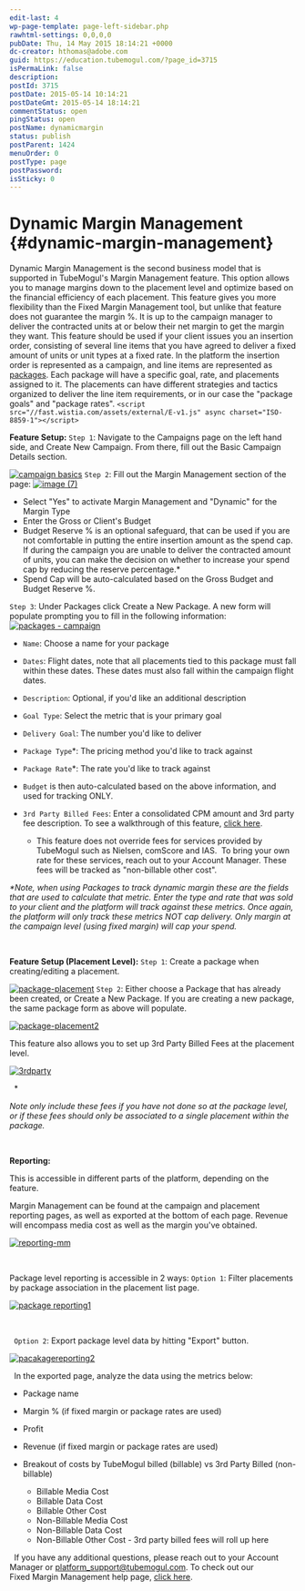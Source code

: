 ```yaml
---
edit-last: 4
wp-page-template: page-left-sidebar.php
rawhtml-settings: 0,0,0,0
pubDate: Thu, 14 May 2015 18:14:21 +0000
dc-creator: hthomas@adobe.com
guid: https://education.tubemogul.com/?page_id=3715
isPermaLink: false
description: 
postId: 3715
postDate: 2015-05-14 10:14:21
postDateGmt: 2015-05-14 18:14:21
commentStatus: open
pingStatus: open
postName: dynamicmargin
status: publish
postParent: 1424
menuOrder: 0
postType: page
postPassword: 
isSticky: 0
---
```


# Dynamic Margin Management {#dynamic-margin-management}

Dynamic Margin Management is the second business model that is supported&nbsp;in TubeMogul's Margin Management feature. This option allows you to manage margins down to the placement level and optimize based on the financial efficiency of each placement. This feature&nbsp;gives you more flexibility than the Fixed Margin Management tool, but unlike that feature does not guarantee the margin %.&nbsp;It is up to the campaign manager to deliver the contracted units at or below their net margin to get the margin they want.
This feature should be used if your client issues you an insertion order, consisting of several line items that you have agreed to deliver a fixed amount of units or unit types at a fixed rate. In the platform&nbsp;the insertion order is represented as a campaign,&nbsp;and line items are represented as [packages](campaign-setup/packages.md). Each package&nbsp;will have a specific goal, rate, and placements assigned to it. The placements can have different strategies and tactics organized to deliver the line item requirements, or in our case the "package goals" and "package rates".
`<script src="//fast.wistia.com/assets/external/E-v1.js" async charset="ISO-8859-1"></script>`   

**Feature Setup:**
`Step 1`: Navigate to the Campaigns page on the left hand side, and Create New Campaign. From there, fill out the Basic Campaign Details section.

[ ![campaign basics](assets/campaign-basics1.png)](assets/campaign-basics1.png)
`Step 2`:&nbsp;Fill out the Margin Management&nbsp;section of the page:
[ ![image (7)](assets/image-7.png)](assets/image-7.png)

* Select "Yes" to activate Margin Management&nbsp;and "Dynamic"&nbsp;for the Margin Type
* Enter the Gross or Client's Budget
* Budget Reserve % is an optional safeguard, that can be used if you are not comfortable in putting the entire insertion amount as the spend cap. If during the campaign you are unable to deliver the contracted amount of units, you can make the decision on whether to increase your spend cap by reducing the reserve percentage.&#42;
* Spend Cap will be auto-calculated based on the Gross Budget and Budget Reserve %.

`Step 3`: Under Packages click Create a New Package. A new form&nbsp;will populate prompting you to fill in&nbsp;the following information:
[ ![packages - campaign](assets/packages-campaign.png)](assets/packages-campaign.png)

* `Name`: Choose a name for your package
* `Dates`: Flight dates, note that all placements tied to this package must fall within these dates. These dates must also fall within the campaign flight dates.
* `Description`: Optional, if you'd like an additional description
* `Goal Type`: Select the metric&nbsp;that is your primary goal
* `Delivery Goal`: The number you'd like to deliver
* `Package Type`&#42;: The pricing method you'd like to track against
* `Package Rate`&#42;: The rate you'd like to track against
* `Budget` is then auto-calculated based on the above information, and used for tracking ONLY.
* `3rd Party Billed Fees`: Enter a consolidated CPM amount and 3rd party fee description. To see a walkthrough of this feature, [click here](https://fast.wistia.net/embed/iframe/rhi560hsx0?popover=true).

    * This feature does not override fees for services provided by TubeMogul such as Nielsen, comScore and IAS. &nbsp;To bring your own rate for these services, reach out to your Account Manager. These fees will be tracked as "non-billable other cost".

*&#42;Note, when&nbsp;using Packages to track dynamic margin these are the fields that are used to&nbsp;calculate that metric. Enter the type and rate that was sold to your client and the platform will track against these metrics. Once again, the platform will only track these metrics NOT cap delivery. Only margin at the campaign level (using fixed margin) will cap your spend.*

&nbsp;

**Feature Setup (Placement Level):**
`Step 1`: Create a package when creating/editing a placement.

[ ![package-placement](assets/package-placement.png)](assets/package-placement.png)
`Step 2`: Either choose a Package that has already been created, or Create a New Package. If you are creating a new package, the same package form as above will populate.

[ ![package-placement2](assets/package-placement2.png)](assets/package-placement2.png)

This feature also allows you to&nbsp;set up 3rd Party Billed Fees at the placement level.

[ ![3rdparty](assets/3rdparty.png)](assets/3rdparty.png)

&nbsp;
&#42;

*Note&nbsp;only include these fees if you have not done so at the package level, or if these fees should only be associated to a single placement within the package.*

&nbsp;

**Reporting:**

This is accessible in different parts of the platform, depending on the feature.

Margin Management can be found at the campaign and placement reporting pages, as well as exported at the bottom of each page. Revenue will encompass media cost as well as the margin you've obtained.

[ ![reporting-mm](assets/reporting-mm.png)](assets/reporting-mm.png)

&nbsp;

Package level reporting is accessible in 2 ways:
`Option 1`: Filter placements by package association in the placement list page.

[ ![package reporting1](assets/package-reporting1.png)](assets/package-reporting1.png)

&nbsp;

&nbsp;
`Option 2`: Export package level data by hitting "Export" button.

[ ![pacakagereporting2](assets/pacakagereporting2.png)](assets/pacakagereporting2.png)

&nbsp;
In the exported page, analyze the data using the metrics below:

* Package name
* Margin % (if fixed margin or package rates are used)
* Profit
* Revenue (if fixed margin or package rates are used)
* Breakout of costs by TubeMogul billed (billable) vs 3rd Party Billed (non-billable)

    * Billable Media Cost
    * Billable Data Cost
    * Billable Other Cost
    * Non-Billable Media Cost
    * Non-Billable Data Cost
    * Non-Billable Other Cost - 3rd party billed fees will roll up here

&nbsp;
If you have any additional questions, please reach out to your Account Manager or platform_support@tubemogul.com.&nbsp;To check out our Fixed&nbsp;Margin Management help page, [click here](fixedmargin.md). 